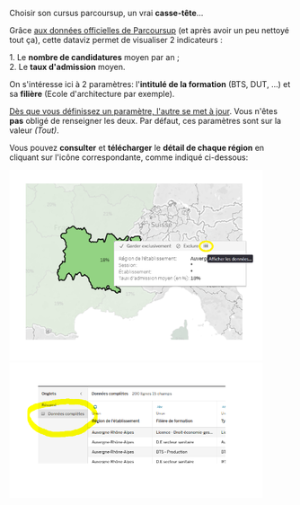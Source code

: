 Choisir son cursus parcoursup, un vrai **casse-tête**...  
  
Grâce [aux données officielles de Parcoursup](https://data.enseignementsup-recherche.gouv.fr/explore/?sort=modified&q=parcoursup) (et après avoir un peu nettoyé tout ça), cette dataviz permet de visualiser 2 indicateurs :  
  
1\. Le **nombre de candidatures** moyen par an ;  
2\. Le **taux d'admission** moyen.  
  
On s'intéresse ici à 2 paramètres: l'**intitulé de la formation** (BTS, DUT, ...) et sa **filière** (Ecole d'architecture par exemple).  
  
<u>Dès que vous définissez un paramètre, l'autre se met à jour</u>. Vous n'êtes **pas** obligé de renseigner les deux. Par défaut, ces paramètres sont sur la valeur _(Tout)_.

Vous pouvez **consulter** et **télécharger** le **détail de chaque région** en cliquant sur l'icône correspondante, comme indiqué ci-dessous:

<img src="/assets/images/explications-parcoursup-1.png" alt="explications-aide-parcoursup" width="450"/>
<img src="/assets/images/explications-parcoursup-2.png" alt="explications-aide-parcoursup" width="450"/>